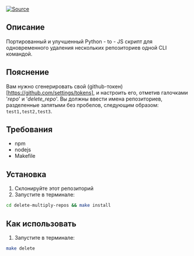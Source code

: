 [![Source](https://img.shields.io/badge/Source-purple)](https://gist.github.com/alinefr/9cc54871d439ac96aff2)

## Описание

Портированный и улучшенный Python - to - JS скрипт для одновременного удаления нескольких репозиториев одной CLI командой.

## Пояснение

Вам нужно сгенерировать свой (github-токен) [https://github.com/settings/tokens], и настроить его, отметив галочками '*repo*' и '*delete_repo*'.
Вы должны ввести имена репозиториев, разделенные запятыми без пробелов, следующим образом: ```test1,test2,test3```.

## Требования

- npm
- nodejs
- Makefile

## Установка

1. Склонируйте этот репозиторий
2. Запустите в терминале:
```bash
cd delete-multiply-repos && make install
```

## Как использовать

1. Запустите в терминале:
```bash
make delete
```